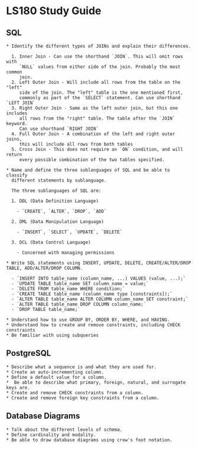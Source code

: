 # LS180 Study Guide

## SQL

    * Identify the different types of JOINs and explain their differences.
     
      1. Inner Join - Can use the shorthand `JOIN`. This will omit rows with
         `NULL` values from either side of the join. Probably the most common
         join.
      2. Left Outer Join - Will include all rows from the table on the "left"
         side of the join. The "left" table is the one mentioned first,
         commonly as part of the `SELECT` statement. Can use shorthand `LEFT JOIN`
      3. Right Outer Join - Same as the left outer join, but this one includes
         all rows from the "right" table. The table after the `JOIN` keyword.
         Can use shorthand `RIGHT JOIN`
      4. Full Outer Join - A combination of the left and right outer joins,
         this will include all rows from both tables
      5. Cross Join - This does not require an `ON` condition, and will return
         every possible combination of the two tables specified.
       
    * Name and define the three sublanguages of SQL and be able to classify
      different statements by sublanguage.

      The three sublanguages of SQL are:
      
      1. DDL (Data Definition Language)
        
        - `CREATE`, `ALTER`, `DROP`, `ADD`

      2. DML (Data Manipulation Language)

        - `INSERT`, `SELECT`, `UPDATE`, `DELETE`

      3. DCL (Data Control Language)

        - Concerned with managing permissions

    * Write SQL statements using INSERT, UPDATE, DELETE, CREATE/ALTER/DROP TABLE, ADD/ALTER/DROP COLUMN.

      - `INSERT INTO table_name (column_name, ...) VALUES (value, ...);`
      - `UPDATE TABLE table_name SET column_name = value;`
      - `DELETE FROM table_name WHERE condition;`
      - `CREATE TABLE table_name (column_name type [constraints]);`
      - `ALTER TABLE table_name ALTER COLUMN column_name SET constraint;`
      - `ALTER TABLE table_name DROP COLUMN column_name;`
      - `DROP TABLE table_name;`

    * Understand how to use GROUP BY, ORDER BY, WHERE, and HAVING.
    * Understand how to create and remove constraints, including CHECK constraints
    * Be familiar with using subqueries

## PostgreSQL

    * Describe what a sequence is and what they are used for.
    * Create an auto-incrementing column.
    * Define a default value for a column.
    *  Be able to describe what primary, foreign, natural, and surrogate keys are.
    * Create and remove CHECK constraints from a column.
    * Create and remove foreign key constraints from a column.

## Database Diagrams

    * Talk about the different levels of schema.
    * Define cardinality and modality.
    * Be able to draw database diagrams using crow's foot notation. 
